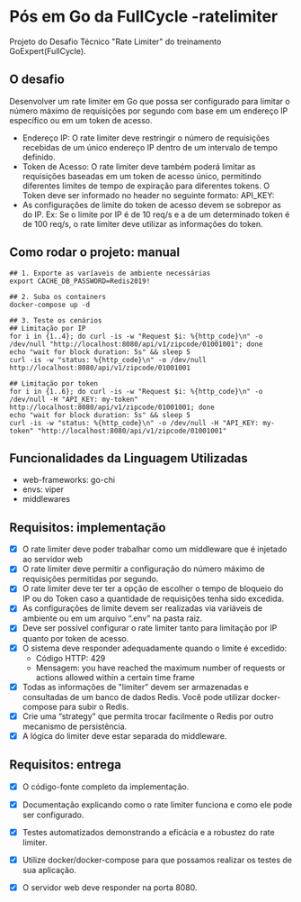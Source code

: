 # Pós em Go da FullCycle -ratelimiter
Projeto do Desafio Técnico "Rate Limiter" do treinamento GoExpert(FullCycle).



## O desafio
Desenvolver um rate limiter em Go que possa ser configurado para limitar o número máximo de requisições por segundo com base em um endereço IP específico ou em um token de acesso.
- Endereço IP: O rate limiter deve restringir o número de requisições recebidas de um único endereço IP dentro de um intervalo de tempo definido.
- Token de Acesso: O rate limiter deve também poderá limitar as requisições baseadas em um token de acesso único, permitindo diferentes limites de tempo de expiração para diferentes tokens. O Token deve ser informado no header no seguinte formato:
API_KEY: <TOKEN>
- As configurações de limite do token de acesso devem se sobrepor as do IP. Ex: Se o limite por IP é de 10 req/s e a de um determinado token é de 100 req/s, o rate limiter deve utilizar as informações do token.



## Como rodar o projeto: manual
``` shell
## 1. Exporte as varíaveis de ambiente necessárias
export CACHE_DB_PASSWORD=Redis2019!

## 2. Suba os containers
docker-compose up -d

## 3. Teste os cenários
## Limitação por IP
for i in {1..4}; do curl -is -w "Request $i: %{http_code}\n" -o /dev/null "http://localhost:8080/api/v1/zipcode/01001001"; done
echo "wait for block duration: 5s" && sleep 5
curl -is -w "status: %{http_code}\n" -o /dev/null http://localhost:8080/api/v1/zipcode/01001001

## Limitação por token
for i in {1..6}; do curl -is -w "Request $i: %{http_code}\n" -o /dev/null -H "API_KEY: my-token" http://localhost:8080/api/v1/zipcode/01001001; done
echo "wait for block duration: 5s" && sleep 5
curl -is -w "status: %{http_code}\n" -o /dev/null -H "API_KEY: my-token" "http://localhost:8080/api/v1/zipcode/01001001"
```


## Funcionalidades da Linguagem Utilizadas
- web-frameworks: go-chi
- envs: viper
- middlewares



## Requisitos: implementação
- [x] O rate limiter deve poder trabalhar como um middleware que é injetado ao servidor web
- [x] O rate limiter deve permitir a configuração do número máximo de requisições permitidas por segundo.
- [x] O rate limiter deve ter ter a opção de escolher o tempo de bloqueio do IP ou do Token caso a quantidade de requisições tenha sido excedida.
- [x] As configurações de limite devem ser realizadas via variáveis de ambiente ou em um arquivo “.env” na pasta raiz.
- [x] Deve ser possível configurar o rate limiter tanto para limitação por IP quanto por token de acesso.
- [x] O sistema deve responder adequadamente quando o limite é excedido:
    - Código HTTP: 429
    - Mensagem: you have reached the maximum number of requests or actions allowed within a certain time frame
-  [x] Todas as informações de "limiter” devem ser armazenadas e consultadas de um banco de dados Redis. Você pode utilizar docker-compose para subir o Redis.
-  [x] Crie uma “strategy” que permita trocar facilmente o Redis por outro mecanismo de persistência.
-  [x] A lógica do limiter deve estar separada do middleware.

## Requisitos: entrega
- [x] O código-fonte completo da implementação.
- [x] Documentação explicando como o rate limiter funciona e como ele pode ser configurado.
- [x] Testes automatizados demonstrando a eficácia e a robustez do rate limiter.
- [x] Utilize docker/docker-compose para que possamos realizar os testes de sua aplicação.
- [x] O servidor web deve responder na porta 8080.

